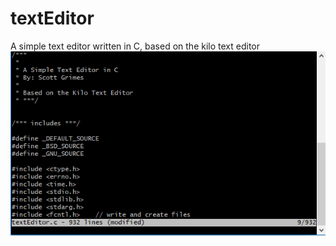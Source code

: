 # textEditor
A simple text editor written in C, based on the kilo text editor
![Screenshot](screenshot.png?raw=true "Screenshot")
